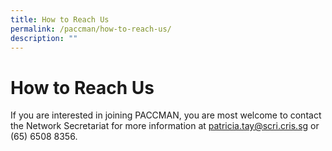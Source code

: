 ```yaml
---
title: How to Reach Us
permalink: /paccman/how-to-reach-us/
description: ""
---
```

**How to Reach Us**
===================

If you are interested in joining PACCMAN, you are most welcome to contact the Network Secretariat for more information at [patricia.tay@scri.cris.sg](mailto:patricia.tay@scri.edu.sg) or (65) 6508 8356.